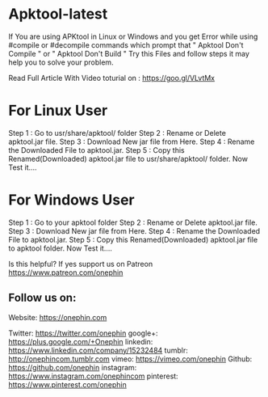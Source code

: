 # Apktool-latest

If You are using APKtool in Linux or Windows and you get Error while using #compile or #decompile commands which prompt that 
" Apktool Don't Compile " 
or
" Apktool Don't Build "
Try this Files and follow steps it may help you to solve your problem.

Read Full Article With Video toturial on : https://goo.gl/VLvtMx


# For Linux User

Step 1 : Go to usr/share/apktool/ folder
Step 2 : Rename or Delete apktool.jar file.
Step 3 : Download New jar file from Here.
Step 4 : Rename the Downloaded File to apktool.jar.
Step 5 : Copy this Renamed(Downloaded) apktool.jar file to usr/share/apktool/ folder.
Now Test it….

# For Windows User

Step 1 : Go to your apktool folder
Step 2 : Rename or Delete apktool.jar file.
Step 3 : Download New jar file from Here.
Step 4 : Rename the Downloaded File to apktool.jar.
Step 5 : Copy this Renamed(Downloaded) apktool.jar file to apktool folder.
Now Test it….

Is this helpful? If yes support us on Patreon
https://www.patreon.com/onephin

Follow us on:
-----------------------------------------------------------------------------------------------------------
Website: https://onephin.com

Twitter: https://twitter.com/onephin
google+: https://plus.google.com/+Onephin
linkedin: https://www.linkedin.com/company/15232484
tumblr: http://onephincom.tumblr.com
vimeo: https://vimeo.com/onephin
Github: https://github.com/onephin
instagram: https://www.instagram.com/onephincom
pinterest: https://www.pinterest.com/onephin
